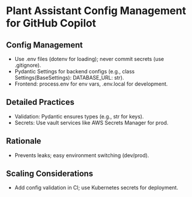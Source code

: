 # Plant Assistant Config Management for GitHub Copilot

## Config Management
- Use .env files (dotenv for loading); never commit secrets (use .gitignore).
- Pydantic Settings for backend configs (e.g., class Settings(BaseSettings): DATABASE_URL: str).
- Frontend: process.env for env vars, .env.local for development.

## Detailed Practices
- Validation: Pydantic ensures types (e.g., str for keys).
- Secrets: Use vault services like AWS Secrets Manager for prod.

## Rationale
- Prevents leaks; easy environment switching (dev/prod).

## Scaling Considerations
- Add config validation in CI; use Kubernetes secrets for deployment.